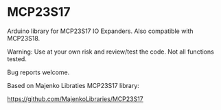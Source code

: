 MCP23S17
========

Arduino library for MCP23S17 IO Expanders. Also compatible with MCP23S18.

Warning: Use at your own risk and review/test the code.
Not all functions tested.

Bug reports welcome.

Based on Majenko Libraties MCP23S17 library:

https://github.com/MajenkoLibraries/MCP23S17
